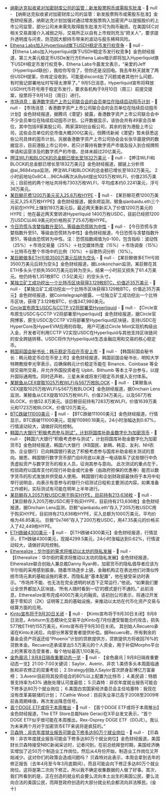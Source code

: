 - [纳斯达克拟收紧对加密财库公司的监管：新发股票购币或需股东批准](https://www.crowdfundinsider.com/2025/09/250200-nasdaq-to-tighten-oversight-on-firms-stockpiling-cryptocurrency/) - 📰 null - 【纳斯达克拟收紧对加密财库公司的监管：新发股票购币或需股东批准】金色财经报道，纳斯达克计划加强对通过增发股票购入加密资产以提振股价的上市公司监管，部分公司未来需先取得股东批准方可为购币融资。在美国SEC对相关交易直接介入减弱之际，交易所正以自有上市规则充当“把关人”，要求提升透明度与问责，防范因大额持币带来的波动与股东稀释风险。
- [Ethena Labs加入Hyperliquid旗下USDH稳定币发行权竞争]() - 📰 null - 【Ethena Labs加入Hyperliquid旗下USDH稳定币发行权竞争】金色财经报道，第三大美元稳定币USDe发行方Ethena Labs暗示即将加入Hyperliquid旗下USDH稳定币发行权竞争，Ethena Labs今晨发文表示，“亲爱的Jeff（Hyperliquid联创），我给你写信了，但你还是没回电。我去年秋天就发了两份USDH提案，你肯定没收到。可能是discord出了问题或者其他什么问题，有时我记部署地址时写得太潦草了。” 
9月5日消息，Hyperliquid宣布将释放USDH代币符号用于稳定币发行，要求各机构于9月10日（周三）前提交提案，投票将于9月14日（周日）进行。
- [市场消息：香港数字资产上市公司联合会的会员单位在陆续启动囤币计划](https://news.qq.com/rain/a/20250908A01S0V00) - 📰 null - 【市场消息：香港数字资产上市公司联合会的会员单位在陆续启动囤币计划】金色财经报道，据腾讯《潜望》披露，香港数字资产上市公司联合会中不少会员单位在陆续启动囤币计划，公开数据显示，该协会共有49家会员单位，其中包括9家美股公司、两家深圳创业板公司，其余的皆为港股上市公司，这些会员单位的总市值大概200亿美元，但腾讯新闻《潜望》暂未获悉这些公司具体的囤币计划。另据香港数字资产上市公司协会会长张华晨提供的数据显示，目前港股上市公司中，若只计算持有数字资产市值及投入到合规牌照申请和运营涉及的数字资产的市值，总体未超过20亿美元。
- [押注WLFI和BLOCK的总金额已增长至1832万美元](https://x.com/ai_9684xtpa/status/1964855489398997042) - 📰 null - 【押注WLFI和BLOCK的总金额已增长至1832万美元】金色财经报道，据链上分析师@ai_9684xtpa监测，押注WLFI和BLOCK的总金额已增长至1832万美元。 
2小时前地址0x8C4....96CAd再次从Bybit提出1025万枚WLFI，价值235万美元；目前他的两个地址共持有7303万枚WLFI，平均成本约0.2241美元，浮亏38万美元。
- [某巨鲸花费1200万美元买入25.6万枚HYPE](https://x.com/EmberCN/status/1964852784924352986) - 📰 null - 【某巨鲸花费1200万美元买入25.6万枚HYPE】金色财经报道，据余烬监测，鲸鱼qianbaidu.eth三个月前在HYPE上赚到193万美元后，最近两天重新买入了价值1200万美元的HYPE； 
他在最近两天里转进Hyperliquid 1400万枚USDC，目前已经把1200万USDC以46.9美元的价格购买了25.6万枚HYPE。
- [今日恐慌与贪婪指数升至51，等级由恐慌转为中性](https://alternative.me/crypto/fear-and-greed-index/) - 📰 null - 【今日恐慌与贪婪指数升至51，等级由恐慌转为中性】金色财经报道，今日恐慌与贪婪指数升至51，等级由恐慌转为中性。注：恐慌指数阈值为0-100，包含指标：波动性（25%）＋市场交易量（25%）＋社交媒体热度（15%）＋市场调查（15%）＋比特币在整个市场中的比例（10%）＋谷歌热词分析（10%）。
- [某巨鲸做多ETH亏损3500万美元后转为空头](https://x.com/lookonchain/status/1964850356103635129) - 📰 null - 【某巨鲸做多ETH亏损3500万美元后转为空头】金色财经报道，据Lookonchain监测，某巨鲸在其ETH多头头寸损失3500万美元后转为空头，结果一小时前又损失了61.4万美元。他仍持有1,351枚BTC（1.5亿美元）的空头头寸。
- [某独立矿工成功挖出一个比特币区块获得3.129枚BTC，价值近35万美元](https://x.com/Cointelegraph/status/1964848815288025588) - 📰 null - 【某独立矿工成功挖出一个比特币区块获得3.129枚BTC，价值近35万美元】金色财经报道，据Cointelegraph披露，一位独立矿工成功挖出一个比特币区块，获得了3.129枚BTC，价值347,980美元。
- [Circle宣布原生USDC与CCTP V2将部署至Hyperliquid](https://x.com/jerallaire/status/1964837574167658870) - 📰 null - 【Circle宣布原生USDC与CCTP V2将部署至Hyperliquid】金色财经报道，据Circle官网博客，原生USDC及CCTP V2将部署至Hyperliquid区块链，支持USDC在HyperCore及HyperEVM应用的存取。 
用户可通过Circle Mint实现机构级出入金，开发者可利用CCTP V2实现USDC在Hyperliquid与其他支持区块链间的安全跨链转移。USDC将作为Hyperliquid生态金融应用和交易的核心稳定币。
- [韩国前国会秘书长：韩元稳定币应在币安上市](https://www.sedaily.com/NewsView/2GXT6F8IR8) - 📰 null - 【韩国前国会秘书长：韩元稳定币应在币安上市】金色财经报道，韩国前国会秘书长、明知大学特聘教授李光宰表示，应确保韩元计价稳定币能在 Binance、Coinbase 等全球交易所交易，并允许外国投资者在 Upbit、Bithumb 等本土平台参与，以提升国际通用性。同时还声称，三星未来或将发行稳定币并接入支付体系。
- [某鲸鱼从CEX提取1025万枚WLFI与567万枚BLOCK](https://x.com/OnchainLens/status/1964846855352963097) - 📰 null - 【某鲸鱼从CEX提取1025万枚WLFI与567万枚BLOCK】金色财经报道，据Onchain Lens监测，某鲸鱼从CEX提取1025万枚WLFI，价值234万美元，以及567万枚BLOCK，价值52.8万美元。该巨鲸目前持有7283万枚WLFI，价值1639万美元和1723万枚BLOCK，价值120万美元。
- [BTC跌破111000美元]() - 📰 null - 【BTC跌破111000美元】金色财经报道，行情显示，BTC跌破111000美元，现报110980.18美元，24小时涨幅达到0.67%，行情波动较大，请做好风险控制。
- [韩国六大银行“积极考虑参与测试”，计划将国库补助金数字化为加密货币](https://www.yna.co.kr/view/AKR20250907051600002?section=market-plus/cryptocurrency) - 📰 null - 【韩国六大银行“积极考虑参与测试”，计划将国库补助金数字化为加密货币】金色财经报道，韩国六大银行（KB国民、新韩、韩亚、友利、NH农协、企业银行）已向韩国银行表达了积极考虑参与国库补助金相关测试的意向。据悉，韩国银行数字货币部门自8月底以来逐一电话联系了这些银行中负责虚拟资产与数字货币的相关人员，征询其参与意向。 
此次测试的重点在于，检验政府以国库支付的现行补助金或代金券（由政府担保的优惠券）能否以数字货币的形式发放并供受益人使用。 
韩国银行和企划财政部最快将于本月中旬举行说明会，向表示有意参与的银行介绍测试日程和主要测试内容。如果准备工作顺利，实际测试有可能在明年上半年进行。
- [某巨鲸存入205万枚USDC用于购买HYPE，目前持有213,636枚]() - 📰 null - 【某巨鲸存入205万枚USDC用于购买HYPE，目前持有213,636枚】金色财经报道，据Onchain Lens监测，巨鲸“qianbaidu.eth”存入了205万枚USDC用于购买HYPE，目前持有213,636枚HYPE，买入总额为1000万美元，平均价格为46.85美元。 
巨鲸“0x746”存入了200万枚USDC，用47.35美元的价格买入了42,449枚HYPE。
- [ETH跌破4300美元]() - 📰 null - 【ETH跌破4300美元】金色财经报道，行情显示，ETH跌破4300美元，现报4299.5美元，24小时涨幅达到0.62%，行情波动较大，请做好风险控制。
- [Etherealize：华尔街的需求将推动以太坊的隐私发展](https://decrypt.co/338324/wall-streets-needs-advance-ethereum-privacy-etherealize) - 📰 null - 【Etherealize：华尔街的需求将推动以太坊的隐私发展】金色财经报道，Etherealize联合创始人兼总裁Danny Ryan称，加密货币的隐私倡导者应该为华尔街的采用感到振奋。随着市场逐步上链，金融机构正在表达他们对类似传统市场元素的基础设施的需求，而隐私是“基本配置”，他在接受采访时表示。“市场并不能、也无法在完全透明的状态下正常运行，”他说。“如果我们要让全世界都加入区块链，‘所有人随时看到一切’的模式是行不通的。” 
此前消息，Etherealize宣布完成4000万美元的融资。该初创公司表示，将通过开发基于零知识（ZK）证明等工具的基础设施，来推动以太坊在代币化资产交易与结算方面的应用。
- [Kinto宣布将于9月30日关闭](https://www.theblock.co/post/369731/ethereum-layer-2-kinto-shuts-down-in-wake-of-1-6-million-july-exploit?utm_source=twitter&utm_medium=social) - 📰 null - 【Kinto宣布将于9月30日关闭】9月8日消息，Arbiturm生态模块化交易平台Kinto在7月份遭受智能合约攻击，损失577枚ETH约155万美元，Kinto宣布将于9月30日关闭。 
其创始人Recuero承诺在Kinto关闭后，向部分黑客受害者提供补偿。据Recuero称，所有剩余的基金会资产将返还给“Phoenix”计划的贷款提供方，贷款提供方将收回76%的贷款本金。Recuero还承诺拿出5.5万美元的个人资金，用于补偿Morpho平台上的黑客攻击受害者，每个地址最高1,100美元。
- [金色晨讯 | 9月8日隔夜重要动态一览]() - 📰 null - 【金色晨讯 | 9月8日隔夜重要动态一览】21:00-7:00关键词：Saylor、Avenir、非农 
1.美债多头本周面临通胀和非农修正的双重考验； 
2.Strategy创始人Saylor首次跻身彭博亿万富豪榜； 
3.Avenir目前将其投资组合的80%以上配置为比特币； 
4.美民调：特朗普支持率为43% 通胀处理认可度最低； 
5.贝森特：非农年度就业报告可能会下修多达80万个就业岗位； 
6.美国白宫国家经济委员会主任哈塞特：我现在没有改革美联储的计划； 
7.Cathie Wood：目前失业率已高于2008至2009年前各周期峰值，再次发出降息信号。
- [首个DOGE ETF或将于本周推出]() - 📰 null - 【首个DOGE ETF或将于本周推出】金色财经报道，The ETF Store总裁Nate Geraci在X平台发文表示，“首个DOGE ETF似乎很可能在本周推出，Rex-Osprey DOGE ETF（DOJE）。我认为未来两个月对于加密货币ETF来说将是疯狂的。”
- [贝森特：非农年度就业报告可能会下修多达80万个就业岗位]() - 📰 null - 【贝森特：非农年度就业报告可能会下修多达80万个就业岗位】金色财经报道，美国财长贝森特接受NBC新闻采访时，记者问到，在前总统拜登时期，美国经济确实增加了近50万个制造业工作岗位。然后从4月份开始，制造业工作岗位又开始减少。这对你们的政策会造成问题吗？ 
贝森特对此表示，本周会拿到去年的修正报告（去年4月至今年3月底期间）。而且可能会向下修正多达80万个就业岗位。这将是第二次向下修正。所以我不确定收集数据的人做了好事。其次，我们所看到的是，正在创造的就业机会要么流向本土出生的美国公民，要么流向合法的美国公民，而拜登政府创造的大部分就业机会都流向非法移民。(金十)
